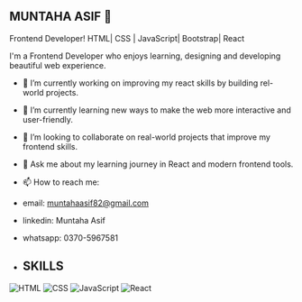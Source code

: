 ## MUNTAHA ASIF 👋
Frontend Developer!
HTML| CSS | JavaScript| Bootstrap| React

I'm a Frontend Developer who enjoys learning, designing and developing beautiful web experience.



- 🔭 I’m currently working on improving my react skills by building rel-world projects.
- 🌱 I’m currently learning new ways to make the web more interactive and user-friendly.
- 👯 I’m looking to collaborate on real-world projects that improve my frontend skills.
- 💬 Ask me about my learning journey in React and modern frontend tools.
- 📫 How to reach me:
-  email: muntahaasif82@gmail.com
-  linkedin: Muntaha Asif
-  whatsapp: 0370-5967581

-  ## SKILLS
![HTML](https://img.shields.io/badge/HTML5-E34F26?style=for-the-badge&logo=html5&logoColor=white)
![CSS](https://img.shields.io/badge/CSS3-1572B6?style=for-the-badge&logo=css3&logoColor=white)
![JavaScript](https://img.shields.io/badge/JavaScript-F7DF1E?style=for-the-badge&logo=javascript&logoColor=black)
![React](https://img.shields.io/badge/React-20232A?style=for-the-badge&logo=react&logoColor=61DAFB)

